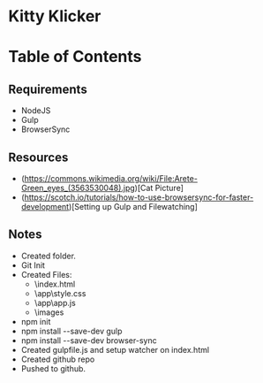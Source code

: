 # Kitty Klicker

# Table of Contents

## Requirements
* NodeJS
* Gulp
* BrowserSync
##  Resources
* (https://commons.wikimedia.org/wiki/File:Arete-Green_eyes_(3563530048).jpg)[Cat Picture]
* (https://scotch.io/tutorials/how-to-use-browsersync-for-faster-development)[Setting up Gulp and Filewatching]

## Notes
* Created folder.
* Git Init
* Created Files:
    * \index.html
    * \app\style.css
    * \app\app.js
    * \images
* npm init
* npm install --save-dev gulp
* npm install --save-dev browser-sync
* Created gulpfile.js and setup watcher on index.html
* Created github repo
* Pushed to github.

